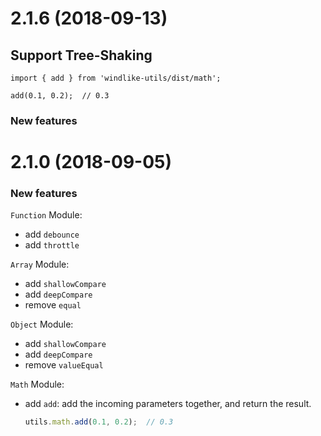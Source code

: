 <a name="2.1.6"></a>
# 2.1.6 (2018-09-13)

## Support Tree-Shaking
```JS
import { add } from 'windlike-utils/dist/math';

add(0.1, 0.2);  // 0.3
```

### New features

<a name="2.1.0"></a>
# 2.1.0 (2018-09-05)

### New features
`Function` Module:
- add `debounce`
- add `throttle`

`Array` Module:
- add `shallowCompare`
- add `deepCompare`
- remove `equal`

`Object` Module:
- add `shallowCompare`
- add `deepCompare`
- remove `valueEqual`

`Math` Module:
- add `add`: add the incoming parameters together, and return the result.
  ```js
  utils.math.add(0.1, 0.2);  // 0.3
  ```